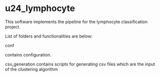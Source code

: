 # u24_lymphocyte

This software implements the pipeline for the lymphocyte classification project. 

List of folders and functionalities are below: 

conf 

contains configuration.


csv_generation 
contains scripts for generating csv files which are the input of the clustering algorithm

